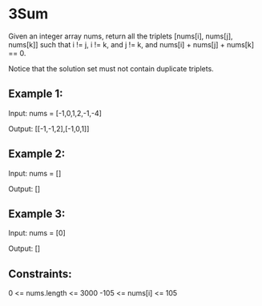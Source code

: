 # 3Sum
Given an integer array nums, return all the triplets [nums[i], nums[j], nums[k]] such that i != j, i != k, and j != k, and nums[i] + nums[j] + nums[k] == 0.

Notice that the solution set must not contain duplicate triplets.

 

## Example 1:

Input: nums = [-1,0,1,2,-1,-4]

Output: [[-1,-1,2],[-1,0,1]]

## Example 2:

Input: nums = []

Output: []

## Example 3:

Input: nums = [0]

Output: []
 

## Constraints:

0 <= nums.length <= 3000
-105 <= nums[i] <= 105
